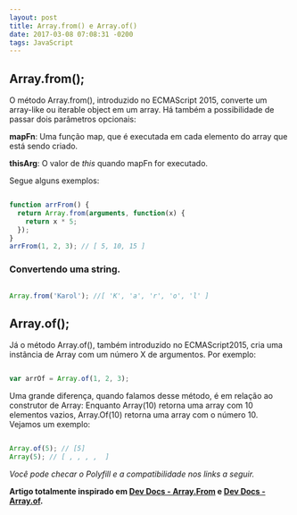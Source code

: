 ```yaml
---
layout: post
title: Array.from() e Array.of()
date: 2017-03-08 07:08:31 -0200
tags: JavaScript
---
```


## Array.from();

O método Array.from(), introduzido no ECMAScript 2015, converte um array-like
ou iterable object em um array. Há também a possibilidade de passar dois parâmetros
opcionais:


**mapFn**: Uma função map, que é executada em cada elemento do array que está sendo
criado.

**thisArg**: O valor de *this* quando mapFn for executado.

Segue alguns exemplos:

```js

function arrFrom() {
  return Array.from(arguments, function(x) {
    return x * 5;
  });
}
arrFrom(1, 2, 3); // [ 5, 10, 15 ]

```

### Convertendo uma string.

```js

Array.from('Karol'); //[ 'K', 'a', 'r', 'o', 'l' ]

```

## Array.of();

Já o método Array.of(), também introduzido no ECMAScript2015, cria uma instância de Array com um número X de argumentos. Por exemplo:

```js

var arrOf = Array.of(1, 2, 3);

```

Uma grande diferença, quando falamos desse método, é em relação ao
construtor de Array: Enquanto Array(10) retorna uma array com 10 elementos vazios, Array.Of(10) retorna uma array com o número 10. Vejamos um exemplo:

```js

Array.of(5); // [5]
Array(5); // [ , , , ,  ]

```

*Você pode checar o Polyfill e a compatibilidade nos links a seguir.*

**Artigo totalmente inspirado em [Dev Docs - Array.From](http://devdocs.io/javascript/global_objects/array/from) e [Dev Docs - Array.of](http://devdocs.io/javascript/global_objects/array/of).**
